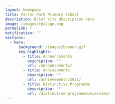 ```yaml
---
layout: homepage
title: Farrer Park Primary School
description: Brief site description here
image: /images/fpslogo.png
permalink: /
notification: ""
sections:
  - hero:
      background: /images/banner.gif
      key_highlights:
        - title: Announcements
          description: ""
          url: /announcements/
        - title: Achievements
          description: ""
          url: /achievements/2021/
        - title: Distinctive Programme
          description: ""
          url: /distinctive-programme/overview/
---
```

